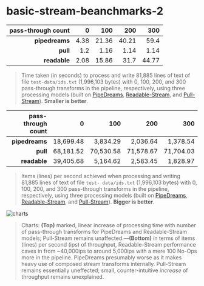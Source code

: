 # basic-stream-beanchmarks-2

| pass-through count | 0       | 100     | 200     | 300     |
| ------:            | ------: | ------: | ------: | ------: |
| **pipedreams**     | 4.38    | 21.36   | 40.21   | 59.4    |
| **pull**           | 1.2     | 1.16    | 1.14    | 1.14    |
| **readable**       | 2.08    | 15.86   | 31.7    | 44.77   |

> Time taken (in seconds) to process and write 81,885 lines of text of file `test-data/ids.txt` (1,996,103
> bytes) with 0, 100, 200, and 300 pass-through transforms in the pipeline, respectively, using three
> processing models (built on [PipeDreams](https://github.com/loveencounterflow/pipedreams),
> [Readable-Stream](https://github.com/nodejs/readable-stream), and
> [Pull-Stream](https://github.com/pull-stream/pull-stream)). **Smaller is better**.



| pass-through count | 0         | 100       | 200       | 300       |
| ------:            | ------:   | ------:   | ------:   | ------:   |
| **pipedreams**     | 18,699.48 | 3,834.29  | 2,036.64  | 1,378.54  |
| **pull**           | 68,181.52 | 70,530.58 | 71,578.67 | 71,704.03 |
| **readable**       | 39,405.68 | 5,164.62  | 2,583.45  | 1,828.97  |

> Items (lines) per second achieved when processing and writing 81,885 lines of text of file `test-
> data/ids.txt` (1,996,103 bytes) with 0, 100, 200, and 300 pass-through transforms in the pipeline,
> respectively, using three processing models (built on
> [PipeDreams](https://github.com/loveencounterflow/pipedreams),
> [Readable-Stream](https://github.com/nodejs/readable-stream), and
> [Pull-Stream](https://github.com/pull-stream/pull-stream)). **Bigger is better**.

![charts](https://raw.githubusercontent.com/loveencounterflow/basic-stream-benchmarks-2/master/charts.png)

> Charts: **(Top)** marked, linear increase of processing time with number of pass-through transforms for
> PipeDreams and Readable-Stream models; Pull-Stream remains unaffected.—**(Bottom)** in terms of
> items (lines) per second (ips) of throughput, Readable-Stream performance caves in from ~40,000ips to
> around 5,000ips with a mere 100 No-Ops more in the pipeline. PipeDreams presumably worse as it makes heavy
> use of composed stream transforms internally. Pull-Stream remains essentially uneffected; small,
> counter-intuitive *increase* of throughput remains unexplained.





